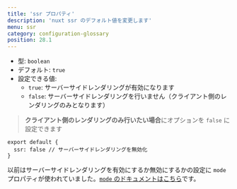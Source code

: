 ```yaml
---
title: 'ssr プロパティ'
description: 'nuxt ssr のデフォルト値を変更します'
menu: ssr
category: configuration-glossary
position: 28.1
---
```


- 型: `boolean`
- デフォルト: `true`
- 設定できる値:
  - `true`: サーバーサイドレンダリングが有効になります
  - `false`: サーバーサイドレンダリングを行いません（クライアント側のレンダリングのみとなります）

> **クライアント側のレンダリングのみ行いたい場合**にオプションを `false` に設定できます

```js{}[nuxt.config.js]
export default {
  ssr: false // サーバーサイドレンダリングを無効化
}
```

<base-alert type="next">

以前はサーバーサイドレンダリングを有効にするか無効にするかの設定に `mode` プロパティが使われていました。[`mode` のドキュメントはこちら](/docs/2.x/configuration-glossary/configuration-mode)です。

</base-alert>
